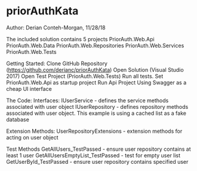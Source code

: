 # priorAuthKata
Author:
  Derian Conteh-Morgan, 11/28/18
  
The included solution contains 5 projects
  PriorAuth.Web.Api
  PriorAuth.Web.Data
  PriorAuth.Web.Repositories
  PriorAuth.Web.Services
  PriorAuth.Web.Tests


Getting Started:
  Clone GitHub Repository (https://github.com/derianc/priorAuthKata)
  Open Solution (Visual Studio 2017)
  Open Test Project (PriorAuth.Web.Tests)
  Run all tests.
  Set PriorAuth.Web.Api as startup project
  Run Api Project
  Using Swagger as a cheap UI interface
  
The Code:
  Interfaces:
    IUserService - defines the service methods associated with user object
    IUserRepository - defines repository methods associated with user object.  This example is using a cached list as a fake database
    
  Extension Methods:
    UserRepositoryExtensions - extension methods for acting on user object
    
  Test Methods
    GetAllUsers_TestPassed - ensure user repository contains at least 1 user
    GetAllUsersEmptyList_TestPassed - test for empty user list
    GetUserById_TestPassed - ensure user repository contains specified user
